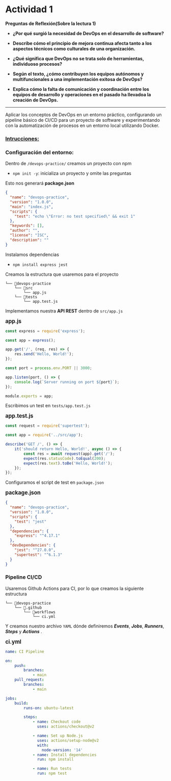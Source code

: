 # Actividad 1

**Preguntas de Reflexión(Sobre la lectura 1)**
- **¿Por qué surgió la necesidad de DevOps en el desarrollo de software?**
- **Describe cómo el principio de mejora continua afecta tanto a los aspectos técnicos como culturales de una organización.**
- **¿Qué significa que DevOps no se trata solo de herramientas, individuoso procesos?**
- **Según el texto, ¿cómo contribuyen los equipos autónomos y multifuncionales a una implementación exitosa de DevOps?**

- **Explica cómo la falta de comunicación y coordinación entre los equipos de desarrollo y operaciones en el pasado ha llevadoa la creación de DevOps.**
<hr></hr>

Aplicar los conceptos de DevOps en un entorno práctico, configurando un pipeline básico de CI/CD para
un proyecto de software y experimentando con la automatización de procesos en un entorno local
utilizando Docker.

### <ins>**Intrucciones:**</ins>

### Configuración del entorno:
Dentro de `/devops-practice/` creamos un proyecto con npm  

- `npm init -y`: inicializa un proyecto y omite las preguntas

Esto nos generará **package.json**

```json
{
  "name": "devops-practice",
  "version": "1.0.0",
  "main": "index.js",
  "scripts": {
    "test": "echo \"Error: no test specified\" && exit 1"
  },
  "keywords": [],
  "author": "",
  "license": "ISC",
  "description": ""
}
```
Instalamos dependencias  

- `npm install express jest`  

Creamos la estructura que usaremos para el proyecto  

```
└── 📁devops-practice
    └── 📁src
        └── app.js
    └── 📁tests
        └── app.test.js
```

Implementamos nuestra **API REST** dentro de `src/app.js`  

<big>****app.js****</big>  

```javascript
const express = require('express');

const app = express();

app.get('/', (req, res) => {
    res.send('Hello, World!');
});

const port = process.env.PORT || 3000;

app.listen(port, () => {
    console.log(`Server running on port ${port}`);
});

module.exports = app;
```

Escribimos un test en `tests/app.test.js`  

<big>**app.test.js**</big>

```javascript
const request = require('supertest');

const app = require('../src/app');

describe('GET /', () => {
    it('should return Hello, World!', async () => {
        const res = await request(app).get('/');
        expect(res.statusCode).toEqual(200);
        expect(res.text).toBe('Hello, World!');
    });
});
```

Configuramos el script de test en `package.json`  

<big>**package.json**</big>  

```json
{
  "name": "devops-practice",
  "version": "1.0.0",
  "scripts": {
    "test": "jest"
  },
  "dependencies": {
    "express": "^4.17.1"
  },
  "devDependencies": {
    "jest": "^27.0.0",
    "supertest": "^6.1.3"
  }
}
```
### Pipeline CI/CD  

Usaremos Github Actions para CI, por lo que creamos la siguiente estructura  
```
└── 📁devops-practice
    └── 📁.github
        └── 📁workflows
            └── ci.yml
```

Y creamos nuestro archivo `YAML` dónde definiremos **<i>Events</i>**, **<i>Jobs</i>**, **<i>Runners</i>**, **<i>Steps</i>** y <i>**Actions**</i> .  

<big>**ci.yml**</big>

```yml
name: CI Pipeline

on:
    push:
        branches:
            - main
    pull_request:
        branches:
            - main

jobs:
    build:
        runs-on: ubuntu-latest

        steps:
            - name: Checkout code
              uses: actions/checkout@v2

            - name: Set up Node.js
              uses: actions/setup-node@v2
              with:
                node-version: '14'
            - name: Install dependencies
              run: npm install

            - name: Run tests
              run: npm test
```


